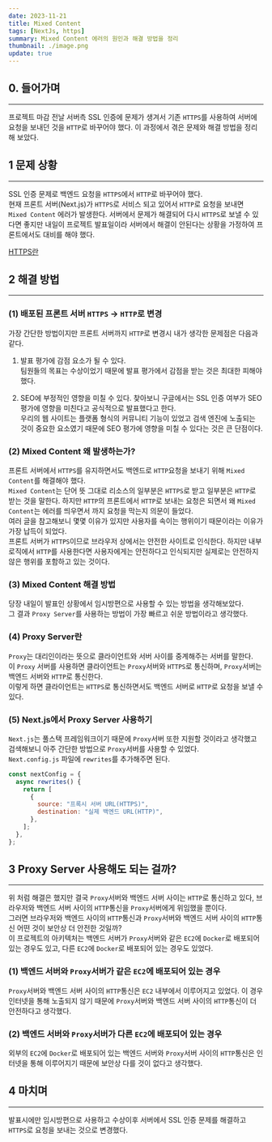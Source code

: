 ```yaml
---
date: 2023-11-21
title: Mixed Content
tags: [NextJs, https]
summary: Mixed Content 에러의 원인과 해결 방법을 정리
thumbnail: ./image.png
update: true
---
```



## 0. 들어가며
---
프로젝트 마감 전날 서버측 SSL 인증에 문제가 생겨서 기존 `HTTPS`를 사용하여 서버에 요청을 보내던 것을 `HTTP`로 바꾸어야 했다. 이 과정에서 겪은 문제와 해결 방법을 정리해 보았다.

## 1 문제 상황
---
SSL 인증 문제로 백엔드 요청을 `HTTPS`에서 `HTTP`로 바꾸어야 했다.  
현재 프론트 서버(Next.js)가 `HTTPS`로 서비스 되고 있어서 `HTTP`로 요청을 보내면 `Mixed Content` 에러가 발생한다.
서버에서 문제가 해결되어 다시 `HTTPS`로 보낼 수 있다면 좋지만 내일이 프로젝트 발표일이라 서버에서 해결이 안된다는 상황을 가정하여 프론트에서도 대비를 해야 했다.  

[HTTPS란](https://jeongseulho.github.io/posts/HTTPS/)

## 2 해결 방법
---

### (1) 배포된 프론트 서버 `HTTPS` -> `HTTP`로 변경
가장 간단한 방법이지만 프론트 서버까지 `HTTP`로 변경시 내가 생각한 문제점은 다음과 같다.  

1. 발표 평가에 감점 요소가 될 수 있다.  
팀원들의 목표는 수상이었기 때문에 발표 평가에서 감점을 받는 것은 최대한 피해야 했다.

2. SEO에 부정적인 영향을 미칠 수 있다.
찾아보니 구글에서는 SSL 인증 여부가 SEO 평가에 영향을 미친다고 공식적으로 발표했다고 한다.  
우리의 웹 사이트는 플랫폼 형식의 커뮤니티 기능이 있었고 검색 엔진에 노출되는 것이 중요한 요소였기 때문에 SEO 평가에 영향을 미칠 수 있다는 것은 큰 단점이다.

### (2) Mixed Content 왜 발생하는가?
프론트 서버에서 `HTTPS`를 유지하면서도 백엔드로 `HTTP`요청을 보내기 위해 `Mixed Content`를 해결해야 했다.  
`Mixed Content`는 단어 뜻 그대로 리소스의 일부분은 `HTTPS`로 받고 일부분은 `HTTP`로 받는 것을 말한다. 하지만 `HTTP`의 프론트에서 `HTTP`로 보내는 요청은 되면서 왜 `Mixed Content`는 에러를 띄우면서 까지 요청을 막는지 의문이 들었다.  
여러 글을 참고해보니 몇몇 이유가 있지만 사용자를 속이는 행위이기 때문이라는 이유가 가장 납득이 되었다.  
프론트 서버가 `HTTPS`이므로 브라우저 상에서는 안전한 사이트로 인식한다. 하지만 내부 로직에서 `HTTP`를 사용한다면 사용자에게는 안전하다고 인식되지만 실제로는 안전하지 않은 행위를 포함하고 있는 것이다.

### (3) Mixed Content 해결 방법
당장 내일이 발표인 상황에서 임시방편으로 사용할 수 있는 방법을 생각해보았다.  
그 결과 `Proxy Server`를 사용하는 방법이 가장 빠르고 쉬운 방법이라고 생각했다.

### (4) Proxy Server란
`Proxy`는 대리인이라는 뜻으로 클라이언트와 서버 사이를 중계해주는 서버를 말한다.  
이 `Proxy` 서버를 사용하면 클라이언트는 `Proxy`서버와 `HTTPS`로 통신하며, `Proxy`서버는 백엔드 서버와 `HTTP`로 통신한다.  
이렇게 하면 클라이언트는 `HTTPS`로 통신하면서도 백엔드 서버로 `HTTP`로 요청을 보낼 수 있다.

### (5) Next.js에서 Proxy Server 사용하기
`Next.js`는 풀스택 프레임워크이기 때문에 `Proxy`서버 또한 지원할 것이라고 생각했고 검색해보니 아주 간단한 방법으로 `Proxy`서버를 사용할 수 있었다.  
`Next.config.js` 파일에 `rewrites`를 추가해주면 된다.

```js
const nextConfig = {
  async rewrites() {
    return [
      {
        source: "프록시 서버 URL(HTTPS)",
        destination: "실제 백엔드 URL(HTTP)",
      },
    ];
  },
};
```

## 3 Proxy Server 사용해도 되는 걸까?
---
위 처럼 해결은 했지만 결국 `Proxy`서버와 백엔드 서버 사이는 `HTTP`로 통신하고 있다, 브라우저와 백엔드 서버 사이의 `HTTP`통신을 `Proxy`서버에게 위임했을 뿐이다.  
그러면 브라우저와 백엔드 사이의 `HTTP`통신과 `Proxy`서버와 백엔드 서버 사이의 `HTTP`통신 어떤 것이 보안상 더 안전한 것일까?  
이 프로젝트의 아키텍처는 백엔드 서버가 `Proxy`서버와 같은 `EC2`에 `Docker`로 배포되어 있는 경우도 있고, 다른 `EC2`에 `Docker`로 배포되어 있는 경우도 있었다.  

### (1) 백엔드 서버와 `Proxy`서버가 같은 `EC2`에 배포되어 있는 경우
`Proxy`서버와 백엔드 서버 사이의 `HTTP`통신은 `EC2` 내부에서 이루어지고 있었다. 이 경우 인터넷을 통해 노출되지 않기 때문에 `Proxy`서버와 백엔드 서버 사이의 `HTTP`통신이 더 안전하다고 생각했다.  

### (2) 백엔드 서버와 `Proxy`서버가 다른 `EC2`에 배포되어 있는 경우
외부의 `EC2`에 `Docker`로 배포되어 있는 백엔드 서버와 `Proxy`서버 사이의 `HTTP`통신은 인터넷을 통해 이루어지기 때문에 보안상 다를 것이 없다고 생각했다.  

## 4 마치며
---
발표시에만 임시방편으로 사용하고 수상이후 서버에서 SSL 인증 문제를 해결하고 `HTTPS`로 요청을 보내는 것으로 변경했다.
